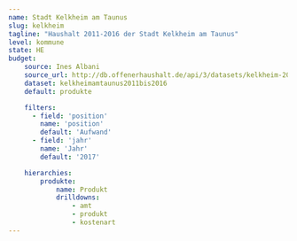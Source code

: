 ```yaml
---
name: Stadt Kelkheim am Taunus
slug: kelkheim
tagline: "Haushalt 2011-2016 der Stadt Kelkheim am Taunus"
level: kommune
state: HE
budget:
    source: Ines Albani
    source_url: http://db.offenerhaushalt.de/api/3/datasets/kelkheim-2011-bis-entwurf-2017/serve/kelkheimamtaunus2011bis2017.xlsx
    dataset: kelkheimamtaunus2011bis2016
    default: produkte

    filters:
      - field: 'position'
        name: 'position'
        default: 'Aufwand'
      - field: 'jahr'
        name: 'Jahr'
        default: '2017'

    hierarchies:
        produkte:
            name: Produkt
            drilldowns:
                - amt
                - produkt
                - kostenart
---
```

